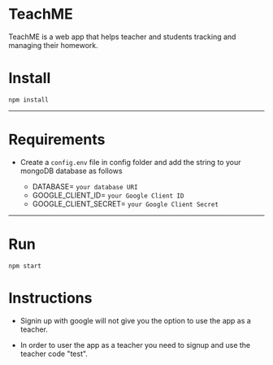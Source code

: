 # TeachME

TeachME is a web app that helps teacher and students tracking and managing their homework.

# Install

`npm install`

---

# Requirements

- Create a `config.env` file in config folder and add the string to your mongoDB database as follows

  - DATABASE= `your database URI`
  - GOOGLE_CLIENT_ID= `your Google Client ID`
  - GOOGLE_CLIENT_SECRET= `your Google Client Secret`

---

# Run

`npm start`

# Instructions

- Signin up with google will not give you the option to use the app as a teacher.

- In order to user the app as a teacher you need to signup and use the teacher code "test".
